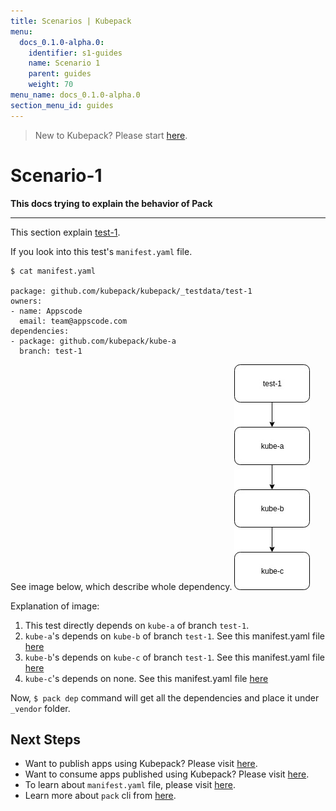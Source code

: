 ```yaml
---
title: Scenarios | Kubepack
menu:
  docs_0.1.0-alpha.0:
    identifier: s1-guides
    name: Scenario 1
    parent: guides
    weight: 70
menu_name: docs_0.1.0-alpha.0
section_menu_id: guides
---
```


> New to Kubepack? Please start [here](/docs/concepts/README.md).

# Scenario-1

**This docs trying to explain the behavior of Pack**
***

This section explain [test-1](https://github.com/kubepack/kubepack/tree/master/_testdata/test-1).

If you look into this test's `manifest.yaml` file.

```console
$ cat manifest.yaml

package: github.com/kubepack/kubepack/_testdata/test-1
owners:
- name: Appscode
  email: team@appscode.com
dependencies:
- package: github.com/kubepack/kube-a
  branch: test-1

```

See image below, which describe whole dependency.
![alt text](/_testdata/test-1/test-1.jpg)

Explanation of image:

1. This test directly depends on `kube-a` of branch `test-1`.
2. `kube-a`'s depends on `kube-b` of branch `test-1`.
See this manifest.yaml file [here](https://github.com/kubepack/kube-a/blob/test-1/manifest.yaml)
3. `kube-b`'s depends on `kube-c` of branch `test-1`.
See this manifest.yaml file [here](https://github.com/kubepack/kube-b/blob/test-1/manifest.yaml)
4. `kube-c`'s depends on none.
See this manifest.yaml file [here](https://github.com/kubepack/kube-c/blob/test-1/manifest.yaml)


Now, `$ pack dep` command will get all the dependencies and place it under `_vendor` folder.

## Next Steps

- Want to publish apps using Kubepack? Please visit [here](/docs/concepts/how/publisher.md).
- Want to consume apps published using Kubepack? Please visit [here](/docs/concepts/how/user.md).
- To learn about `manifest.yaml` file, please visit [here](/docs/concepts/how/manifest.md).
- Learn more about `pack` cli from [here](/docs/concepts/how/cli.md).
